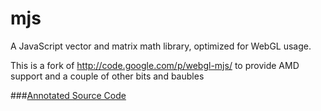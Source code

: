 mjs
===

A JavaScript vector and matrix math library, optimized for WebGL usage.

This is a fork of http://code.google.com/p/webgl-mjs/ to provide AMD support and a couple of other bits and baubles

###[Annotated Source Code](http://stonelinks.github.io/mjs/docs/mjs.html)
